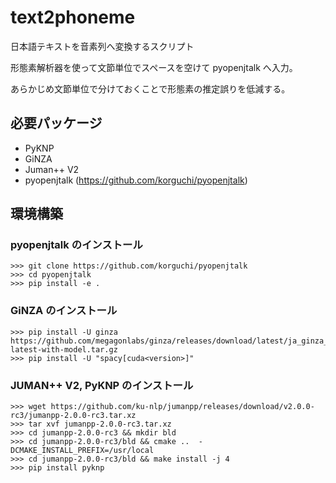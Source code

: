 # text2phoneme
日本語テキストを音素列へ変換するスクリプト

形態素解析器を使って文節単位でスペースを空けて pyopenjtalk へ入力。

あらかじめ文節単位で分けておくことで形態素の推定誤りを低減する。

## 必要パッケージ
- PyKNP
- GiNZA
- Juman++ V2
- pyopenjtalk (https://github.com/korguchi/pyopenjtalk)

## 環境構築
### pyopenjtalk のインストール
```
>>> git clone https://github.com/korguchi/pyopenjtalk
>>> cd pyopenjtalk
>>> pip install -e .
```

### GiNZA のインストール
```
>>> pip install -U ginza https://github.com/megagonlabs/ginza/releases/download/latest/ja_ginza_electra-latest-with-model.tar.gz
>>> pip install -U "spacy[cuda<version>]"
```

### JUMAN++ V2, PyKNP のインストール
```
>>> wget https://github.com/ku-nlp/jumanpp/releases/download/v2.0.0-rc3/jumanpp-2.0.0-rc3.tar.xz
>>> tar xvf jumanpp-2.0.0-rc3.tar.xz
>>> cd jumanpp-2.0.0-rc3 && mkdir bld
>>> cd jumanpp-2.0.0-rc3/bld && cmake ..  -DCMAKE_INSTALL_PREFIX=/usr/local
>>> cd jumanpp-2.0.0-rc3/bld && make install -j 4
>>> pip install pyknp
```
